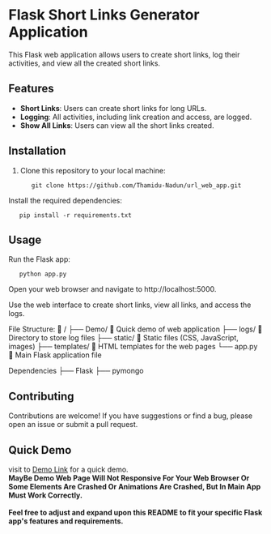 # Flask Short Links Generator Application

This Flask web application allows users to create short links, log their activities, and view all the created short links.

## Features

- **Short Links**: Users can create short links for long URLs.
- **Logging**: All activities, including link creation and access, are logged.
- **Show All Links**: Users can view all the short links created.

## Installation

1. Clone this repository to your local machine:

   ```shell
      git clone https://github.com/Thamidu-Nadun/url_web_app.git
   ```
Install the required dependencies:

```shell
   pip install -r requirements.txt
```

## Usage
Run the Flask app:

```shell
   python app.py
```
Open your web browser and navigate to <a>http://localhost:5000</a>.

Use the web interface to create short links, view all links, and access the logs.

File Structure:
🌳 /
├── Demo/                📂 Quick demo of web application
├── logs/                📂 Directory to store log files
├── static/              📂 Static files (CSS, JavaScript, images)
├── templates/           📂 HTML templates for the web pages
└── app.py               📄 Main Flask application file

Dependencies
├── Flask
├── pymongo

## Contributing
Contributions are welcome! If you have suggestions or find a bug, please open an issue or submit a pull request.

## Quick Demo
visit to <a href="https://thamidu-nadun.github.io/url_web_app/Demo">Demo Link</a> for a quick demo.<br>
**MayBe Demo Web Page Will Not Responsive For Your Web Browser Or Some Elements Are Crashed Or Animations Are Crashed, But In Main App Must Work Correctly.**<br><br>
**Feel free to adjust and expand upon this README to fit your specific Flask app's features and requirements.**

